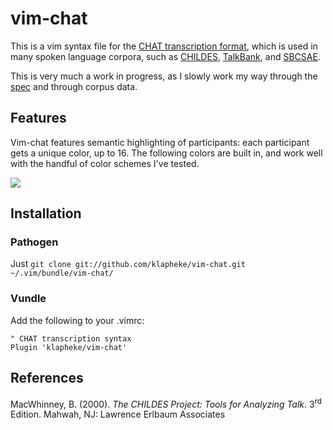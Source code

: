 # vim-chat

This is a vim syntax file for the [CHAT transcription format](http://talkbank.org/manuals/CHAT.pdf), which is used in many spoken language corpora, such as [CHILDES](http://childes.psy.cmu.edu/), [TalkBank](http://talkbank.org/), and [SBCSAE](http://www.linguistics.ucsb.edu/research/santa-barbara-corpus).

This is very much a work in progress, as I slowly work my way through the [spec](http://talkbank.org/manuals/CHAT.pdf) and through corpus data.

## Features

Vim-chat features semantic highlighting of participants: each participant gets a unique color, up to 16. The following colors are built in, and work well with the handful of color schemes I've tested.

![](http://i.imgur.com/D0V6PN4.png)

## Installation

### Pathogen

Just `git clone git://github.com/klapheke/vim-chat.git ~/.vim/bundle/vim-chat/`

### Vundle

Add the following to your .vimrc:

```viml
" CHAT transcription syntax
Plugin 'klapheke/vim-chat'
```

## References

MacWhinney, B. (2000). *The CHILDES Project: Tools for Analyzing Talk*. 3<sup>rd</sup> Edition. Mahwah, NJ: Lawrence Erlbaum Associates


